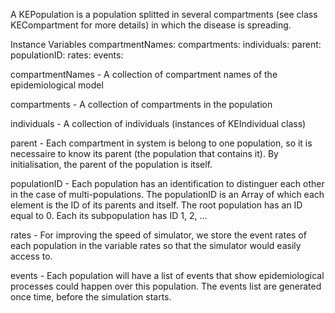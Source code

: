 A KEPopulation is a population splitted in several compartments  (see class KECompartment for more details) in which the disease is spreading.

Instance Variables
	compartmentNames:		<OrderedCollection>
	compartments:		<OrderedCollection>
	individuals:		<OrderedCollection>
	parent:		<KEPopulation>
	populationID:		<OrderedCollection>
	rates:		<OrderedCollection>
	events:   	         <OrderedCollection>

compartmentNames
	- A collection of compartment names of the epidemiological model

compartments
	- A collection of compartments in the population

individuals
	- A collection of individuals (instances of KEIndividual class)

parent
	- Each compartment in system is belong to one population, so it is necessaire to know its parent (the population that contains it). By initialisation, the parent of the population is itself.

populationID
	- Each population has an identification to distinguer each other in the case of multi-populations. The populationID is an Array of which each element is the ID of its parents and itself. The root population has an ID equal to 0. Each its subpopulation has ID 1, 2, ...

rates
	- For improving the speed of simulator, we store the event rates of each population in the variable rates so that the simulator would easily access to.
	
events
         - Each population will have a list of events that show epidemiological processes could happen over this population. The events list are generated once time, before the simulation starts.
